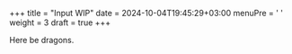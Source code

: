 +++
title = "Input WIP"
date = 2024-10-04T19:45:29+03:00
menuPre = '<i class="icon-progress-empty"></i> '
weight = 3
draft = true
+++

Here be dragons.
